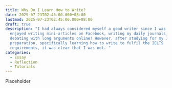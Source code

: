 ```yaml
---
title: Why Do I Learn How to Write?
date: 2025-07-23T02:45:00.000+08:00
lastmod: 2025-07-23T02:45:00.000+08:00
draft: true
description: "I had always considered myself a good writer since I was a kid. I
  enjoyed writing mini-articles on Facebook, writing my daily journals, or even
  debating with long arguments online! However, after studying for my IELTS
  preparation, specifically learning how to write to fulfil the IELTS
  requirements, it was clear that I was not. "
categories:
  - Essay
  - Reflection
  - Tutorials
---
```

Placeholder
